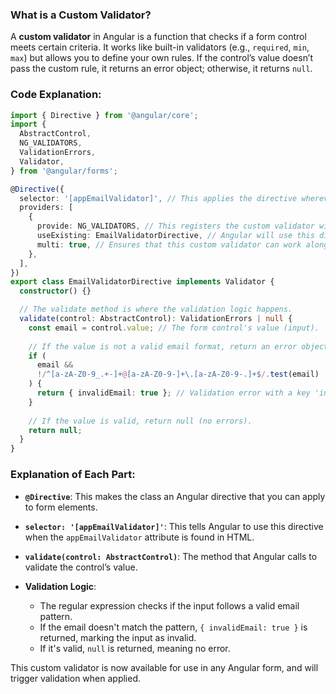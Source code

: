 ### What is a Custom Validator?
A **custom validator** in Angular is a function that checks if a form control meets certain criteria. It works like built-in validators (e.g., `required`, `min`, `max`) but allows you to define your own rules. If the control’s value doesn’t pass the custom rule, it returns an error object; otherwise, it returns `null`.

### Code Explanation:

```typescript
import { Directive } from '@angular/core';
import {
  AbstractControl,
  NG_VALIDATORS,
  ValidationErrors,
  Validator,
} from '@angular/forms';

@Directive({
  selector: '[appEmailValidator]', // This applies the directive wherever the 'appEmailValidator' attribute is used.
  providers: [
    {
      provide: NG_VALIDATORS, // This registers the custom validator with Angular's built-in validators.
      useExisting: EmailValidatorDirective, // Angular will use this directive for validation.
      multi: true, // Ensures that this custom validator can work alongside other validators.
    },
  ],
})
export class EmailValidatorDirective implements Validator {
  constructor() {}

  // The validate method is where the validation logic happens.
  validate(control: AbstractControl): ValidationErrors | null {
    const email = control.value; // The form control's value (input).
    
    // If the value is not a valid email format, return an error object.
    if (
      email &&
      !/^[a-zA-Z0-9_.+-]+@[a-zA-Z0-9-]+\.[a-zA-Z0-9-.]+$/.test(email)
    ) {
      return { invalidEmail: true }; // Validation error with a key 'invalidEmail'.
    }
    
    // If the value is valid, return null (no errors).
    return null;
  }
}
```

### Explanation of Each Part:

- **`@Directive`**: This makes the class an Angular directive that you can apply to form elements.
  
- **`selector: '[appEmailValidator]'`**: This tells Angular to use this directive when the `appEmailValidator` attribute is found in HTML.

- **`validate(control: AbstractControl)`**: The method that Angular calls to validate the control’s value.

- **Validation Logic**: 
  - The regular expression checks if the input follows a valid email pattern.
  - If the email doesn't match the pattern, `{ invalidEmail: true }` is returned, marking the input as invalid.
  - If it's valid, `null` is returned, meaning no error.

This custom validator is now available for use in any Angular form, and will trigger validation when applied.